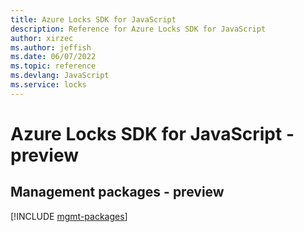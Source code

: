 ```yaml
---
title: Azure Locks SDK for JavaScript
description: Reference for Azure Locks SDK for JavaScript
author: xirzec
ms.author: jeffish
ms.date: 06/07/2022
ms.topic: reference
ms.devlang: JavaScript
ms.service: locks
---
```

# Azure Locks SDK for JavaScript - preview
## Management packages - preview
[!INCLUDE [mgmt-packages](locks-mgmt-index.md)]
